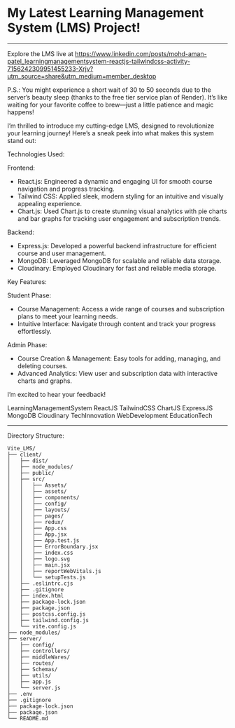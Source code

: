 # My Latest Learning Management System (LMS) Project! 
---

Explore the LMS live at https://www.linkedin.com/posts/mohd-aman-patel_learningmanagementsystem-reactjs-tailwindcss-activity-7156242309951455233-Xrjv?utm_source=share&utm_medium=member_desktop

P.S.: You might experience a short wait of 30 to 50 seconds due to the server’s beauty sleep (thanks to the free tier service plan of Render). It’s like waiting for your favorite coffee to brew—just a little patience and magic happens!

I’m thrilled to introduce my cutting-edge LMS, designed to revolutionize your learning journey! Here’s a sneak peek into what makes this system stand out:

Technologies Used:

Frontend:

- React.js: Engineered a dynamic and engaging UI for smooth course navigation and progress tracking.
- Tailwind CSS: Applied sleek, modern styling for an intuitive and visually appealing experience.
- Chart.js: Used Chart.js to create stunning visual analytics with pie charts and bar graphs for tracking user engagement and subscription trends.

Backend:

- Express.js: Developed a powerful backend infrastructure for efficient course and user management.
- MongoDB: Leveraged MongoDB for scalable and reliable data storage.
- Cloudinary: Employed Cloudinary for fast and reliable media storage.

Key Features:

Student Phase:

- Course Management: Access a wide range of courses and subscription plans to meet your learning needs.
- Intuitive Interface: Navigate through content and track your progress effortlessly.

Admin Phase:

- Course Creation & Management: Easy tools for adding, managing, and deleting courses.
- Advanced Analytics: View user and subscription data with interactive charts and graphs.

I’m excited to hear your feedback!

LearningManagementSystem ReactJS TailwindCSS ChartJS ExpressJS MongoDB Cloudinary TechInnovation WebDevelopment EducationTech

---

Directory Structure:

```
Vite_LMS/
├── client/
│   ├── dist/
│   ├── node_modules/
│   ├── public/
│   ├── src/
│   │   ├── Assets/
│   │   ├── assets/
│   │   ├── components/
│   │   ├── config/
│   │   ├── layouts/
│   │   ├── pages/
│   │   ├── redux/
│   │   ├── App.css
│   │   ├── App.jsx
│   │   ├── App.test.js
│   │   ├── ErrorBoundary.jsx
│   │   ├── index.css
│   │   ├── logo.svg
│   │   ├── main.jsx
│   │   ├── reportWebVitals.js
│   │   └── setupTests.js
│   ├── .eslintrc.cjs
│   ├── .gitignore
│   ├── index.html
│   ├── package-lock.json
│   ├── package.json
│   ├── postcss.config.js
│   ├── tailwind.config.js
│   └── vite.config.js
├── node_modules/
├── server/
│   ├── config/
│   ├── controllers/
│   ├── middleWares/
│   ├── routes/
│   ├── Schemas/
│   ├── utils/
│   ├── app.js
│   └── server.js
├── .env
├── .gitignore
├── package-lock.json
├── package.json
└── README.md
```
